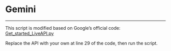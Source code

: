 # Gemini
---

This script is modified based on Google’s official code: 
[Get_started_LiveAPI.py](https://github.com/google-gemini/cookbook/blob/main/quickstarts/Get_started_LiveAPI.py)

Replace the API with your own at line 29 of the code, then run the script.
